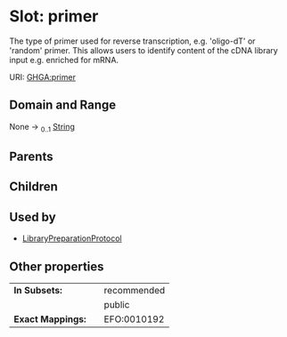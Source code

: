 
# Slot: primer


The type of primer used for reverse transcription, e.g. 'oligo-dT' or 'random' primer. This allows users to identify content of the cDNA library input e.g. enriched for mRNA.

URI: [GHGA:primer](https://w3id.org/GHGA/primer)


## Domain and Range

None &#8594;  <sub>0..1</sub> [String](types/String.md)

## Parents


## Children


## Used by

 * [LibraryPreparationProtocol](LibraryPreparationProtocol.md)

## Other properties

|  |  |  |
| --- | --- | --- |
| **In Subsets:** | | recommended |
|  | | public |
| **Exact Mappings:** | | EFO:0010192 |

